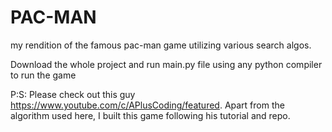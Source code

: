 # PAC-MAN
my rendition of the famous pac-man game utilizing various search algos.

Download the whole project and run main.py file using any python compiler to run the game

P:S: Please check out this guy https://www.youtube.com/c/APlusCoding/featured. Apart from the algorithm used here, I built this game following his tutorial and repo.
